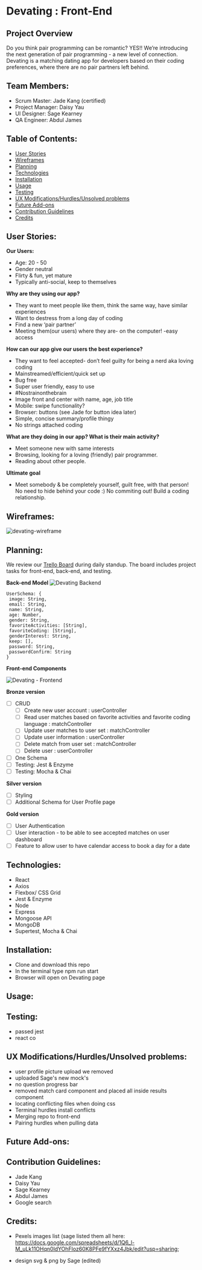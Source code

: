 # Devating : Front-End

## Project Overview

Do you think pair programming can be romantic? YES!! We’re introducing the next generation of pair programming - a new level of connection. Devating is a matching dating app for developers based on their coding preferences, where there are no pair partners left behind.

## Team Members:

- Scrum Master: Jade Kang (certified)
- Project Manager: Daisy Yau
- UI Designer: Sage Kearney
- QA Engineer: Abdul James

## Table of Contents:

- [User Stories](https://github.com/jadekang0611/devating-frontend#user-stories)
- [Wireframes](https://github.com/jadekang0611/devating-frontend#wireframes)
- [Planning](https://github.com/jadekang0611/devating-frontend#planning)
- [Technologies](https://github.com/jadekang0611/devating-frontend#technologies)
- [Installation](https://github.com/jadekang0611/devating-frontend#installation)
- [Usage](https://github.com/jadekang0611/devating-frontend#usage)
- [Testing](https://github.com/jadekang0611/devating-frontend#testing)
- [UX Modifications/Hurdles/Unsolved problems](https://github.com/jadekang0611/devating-frontend#ux-modificationshurdlesunsolved-problems)
- [Future Add-ons](https://github.com/jadekang0611/devating-frontend#future-add-ons)
- [Contribution Guidelines](https://github.com/jadekang0611/devating-frontend#contribution-guidelines)
- [Credits](https://github.com/jadekang0611/devating-frontend#credits)

## User Stories:

**Our Users:**

- Age: 20 - 50
- Gender neutral
- Flirty & fun, yet mature
- Typically anti-social, keep to themselves

**Why are they using our app?**

- They want to meet people like them, think the same way, have similar experiences
- Want to destress from a long day of coding
- Find a new ‘pair partner’
- Meeting them(our users) where they are- on the computer! -easy access

**How can our app give our users the best experience?**

- They want to feel accepted- don’t feel guilty for being a nerd aka loving coding
- Mainstreamed/efficient/quick set up
- Bug free
- Super user friendly, easy to use
- #Nostrainonthebrain
- Image front and center with name, age, job title
- Mobile: swipe functionality?
- Browser: buttons (see Jade for button idea later)
- Simple, concise summary/profile thingy
- No strings attached coding

**What are they doing in our app? What is their main activity?**

- Meet someone new with same interests
- Browsing, looking for a loving (friendly) pair programmer.
- Reading about other people.

**Ultimate goal**

- Meet somebody & be completely yourself, guilt free, with that person! No need to hide behind your code :) No commiting out! Build a coding relationship.

## Wireframes:

![devating-wireframe](https://user-images.githubusercontent.com/58707118/74559862-53700c80-4f33-11ea-9172-fe1e3ccd1c62.png)

## Planning:

We review our [Trello Board](https://trello.com/b/K0hAl5co/devating) during daily standup. The board includes project tasks for front-end, back-end, and testing.

**Back-end Model**
![Devating Backend](https://user-images.githubusercontent.com/58707118/74598527-13974b00-5041-11ea-8277-b2bfc6f1ed5c.jpg)

```
UserSchema: {
 image: String,
 email: String,
 name: String,
 age: Number,
 gender: String,
 favoriteActivities: [String],
 favoriteCoding: [String],
 genderInterest: String,
 keep: [],
 password: String,
 passwordConfirm: String
}
```

**Front-end Components**

![Devating - Frontend](https://user-images.githubusercontent.com/58707118/74559819-39362e80-4f33-11ea-9caf-c31dbe68c870.jpg)

**Bronze version**

- [ ] CRUD
  - [ ] Create new user account : userController
  - [ ] Read user matches based on favorite activities and favorite coding language : matchController
  - [ ] Update user matches to user set : matchController
  - [ ] Update user information : userController
  - [ ] Delete match from user set : matchController
  - [ ] Delete user : userController
- [ ] One Schema
- [ ] Testing: Jest & Enzyme
- [ ] Testing: Mocha & Chai

**Silver version**

- [ ] Styling
- [ ] Additional Schema for User Profile page

**Gold version**

- [ ] User Authentication
- [ ] User interaction - to be able to see accepted matches on user dashboard
- [ ] Feature to allow user to have calendar access to book a day for a date

## Technologies:

- React
- Axios
- Flexbox/ CSS Grid
- Jest & Enzyme
- Node
- Express
- Mongoose API
- MongoDB
- Supertest, Mocha & Chai

## Installation:

- Clone and download this repo
- In the terminal type npm run start
- Browser will open on Devating page

## Usage:

## Testing:

- passed jest
- react co

## UX Modifications/Hurdles/Unsolved problems:

- user profile picture upload we removed
- uploaded Sage's new mock's
- no question progress bar
- removed match card component and placed all inside results component
- locating conflicting files when doing css
- Terminal hurdles install conflicts
- Merging repo to front-end
- Pairing hurdles when pulling data

## Future Add-ons:

## Contribution Guidelines:

- Jade Kang
- Daisy Yau
- Sage Kearney
- Abdul James
- Google search

## Credits:

- Pexels images list (sage listed them all here:
  https://docs.google.com/spreadsheets/d/1Q6_l-M_uLk11OHqn0ldYOhFloz60K8PFe9fYXxz4Jbk/edit?usp=sharing;

- design svg & png by Sage (edited)
